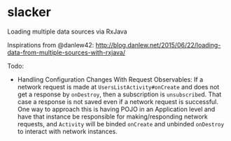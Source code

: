 # slacker

Loading multiple data sources via RxJava

Inspirations from @danlew42: http://blog.danlew.net/2015/06/22/loading-data-from-multiple-sources-with-rxjava/

Todo:
- Handling Configuration Changes With Request Observables: If a network request is made at `UsersListActivity#onCreate` and does not get a response by `onDestroy`, then a subscription is `unsubscribe`d. That case a response is not saved even if a network request is successful. One way to approach this is having POJO in an Application level and have that instance be responsible for making/responding network requests, and `Activity` will be binded `onCreate` and unbinded `onDestroy` to interact with network instances.
